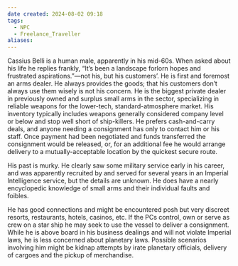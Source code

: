```yaml
---
date created: 2024-08-02 09:18
tags:
  - NPC
  - Freelance_Traveller
aliases:
---
```

Cassius Belli is a human male, apparently in his mid-60s. When asked about his life he replies frankly, “It’s been a landscape forlorn hopes and frustrated aspirations.”—not his, but his customers’. He is first and foremost an arms dealer. He always provides the goods; that his customers don’t always use them wisely is not his concern. He is the biggest private dealer in previously owned and surplus small arms in the sector, specializing in reliable weapons for the lower-tech, standard-atmosphere market. His inventory typically includes weapons generally considered company level or below and stop well short of ship-killers. He prefers cash-and-carry deals, and anyone needing a consignment has only to contact him or his staff. Once payment had been negotiated and funds transferred the consignment would be released, or, for an additional fee he would arrange delivery to a mutually-acceptable location by the quickest secure route.

His past is murky. He clearly saw some military service early in his career, and was apparently recruited by and served for several years in an Imperial Intelligence service, but the details are unknown. He does have a nearly encyclopedic knowledge of small arms and their individual faults and foibles.

He has good connections and might be encountered posh but very discreet resorts, restaurants, hotels, casinos, etc. If the PCs control, own or serve as crew on a star ship he may seek to use the vessel to deliver a consignment. While he is above board in his business dealings and will not violate Imperial laws, he is less concerned about planetary laws. Possible scenarios involving him might be kidnap attempts by irate planetary officials, delivery of cargoes and the pickup of merchandise.
